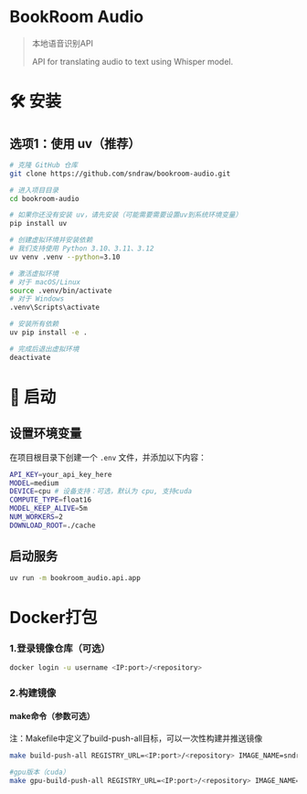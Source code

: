 
# BookRoom Audio
> 本地语音识别API
>
> API for translating audio to text using Whisper model.

# 🛠️ 安装

## 选项1：使用 uv（推荐）
```bash
# 克隆 GitHub 仓库
git clone https://github.com/sndraw/bookroom-audio.git

# 进入项目目录
cd bookroom-audio

# 如果你还没有安装 uv，请先安装（可能需要需要设置uv到系统环境变量）
pip install uv

# 创建虚拟环境并安装依赖
# 我们支持使用 Python 3.10、3.11、3.12
uv venv .venv --python=3.10

# 激活虚拟环境
# 对于 macOS/Linux
source .venv/bin/activate
# 对于 Windows
.venv\Scripts\activate

# 安装所有依赖
uv pip install -e .

# 完成后退出虚拟环境
deactivate
```

# 🚀 启动
## **设置环境变量**
在项目根目录下创建一个 `.env` 文件，并添加以下内容：
   
```bash
API_KEY=your_api_key_here
MODEL=medium
DEVICE=cpu # 设备支持：可选，默认为 cpu, 支持cuda
COMPUTE_TYPE=float16
MODEL_KEEP_ALIVE=5m
NUM_WORKERS=2
DOWNLOAD_ROOT=./cache

```
## **启动服务**
```bash
uv run -m bookroom_audio.api.app

```


# Docker打包
### 1.登录镜像仓库（可选）
```bash
docker login -u username <IP:port>/<repository>
```
### 2.构建镜像

#### make命令（参数可选）
注：Makefile中定义了build-push-all目标，可以一次性构建并推送镜像
```bash
make build-push-all REGISTRY_URL=<IP:port>/<repository> IMAGE_NAME=sndraw/bookroom-audio IMAGE_VERISON=0.0.1

#gpu版本（cuda）
make gpu-build-push-all REGISTRY_URL=<IP:port>/<repository> IMAGE_NAME=sndraw/bookroom-audio IMAGE_VERISON=0.0.1
```

